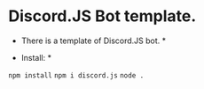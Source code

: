 # Discord.JS Bot template.

* There is a template of Discord.JS bot. *

* Install: *

` npm install `
` npm i discord.js `
` node . `
